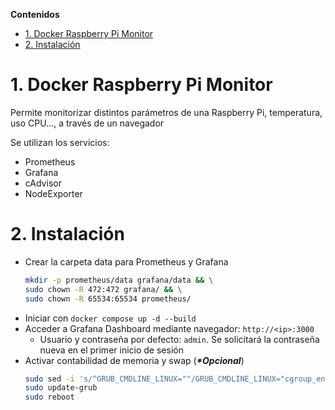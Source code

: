 **Contenidos**
- [1. Docker Raspberry Pi Monitor](#1-docker-raspberry-pi-monitor)
- [2. Instalación](#2-instalación)


# 1. Docker Raspberry Pi Monitor
Permite monitorizar distintos parámetros de una Raspberry Pi, temperatura, uso CPU..., a través de un navegador

Se utilizan los servicios:
- Prometheus
- Grafana
- cAdvisor
- NodeExporter

# 2. Instalación
- Crear la carpeta data para Prometheus y Grafana
    ```bash
    mkdir -p prometheus/data grafana/data && \
    sudo chown -R 472:472 grafana/ && \
    sudo chown -R 65534:65534 prometheus/
    ```
- Iniciar con `docker compose up -d --build`
- Acceder a Grafana Dashboard mediante navegador: `http://<ip>:3000`
    - Usuario y contraseña por defecto: `admin`. Se solicitará la contraseña nueva en el primer inicio de sesión
- Activar contabilidad de memoria y swap (***\*Opcional***)
    ```bash
    sudo sed -i 's/^GRUB_CMDLINE_LINUX=""/GRUB_CMDLINE_LINUX="cgroup_enable=cpuset cgroup_enable=memory cgroup_memory=1 swapaccount=1"/' /etc/default/grub
    sudo update-grub
    sudo reboot
    ```
